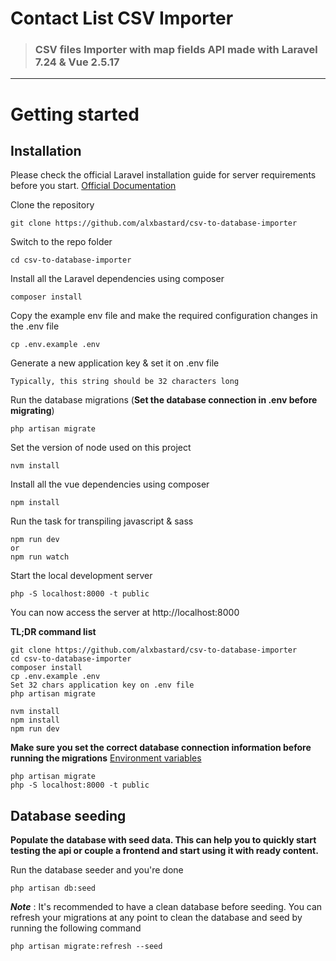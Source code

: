# Contact List CSV Importer

> ### CSV files Importer with map fields API made with Laravel 7.24 & Vue 2.5.17

----------

# Getting started

## Installation

Please check the official Laravel installation guide for server requirements before you start. [Official Documentation](https://laravel.com/docs/7.x)


Clone the repository

    git clone https://github.com/alxbastard/csv-to-database-importer

Switch to the repo folder

    cd csv-to-database-importer

Install all the Laravel dependencies using composer

    composer install

Copy the example env file and make the required configuration changes in the .env file

    cp .env.example .env

Generate a new application key & set it on .env file

    Typically, this string should be 32 characters long

Run the database migrations (**Set the database connection in .env before migrating**)

    php artisan migrate

Set the version of node used on this project

    nvm install

Install all the vue dependencies using composer

    npm install

Run the task for transpiling javascript & sass

    npm run dev
    or
    npm run watch

Start the local development server

    php -S localhost:8000 -t public

You can now access the server at http://localhost:8000

**TL;DR command list**

    git clone https://github.com/alxbastard/csv-to-database-importer
    cd csv-to-database-importer
    composer install
    cp .env.example .env
    Set 32 chars application key on .env file
    php artisan migrate

    nvm install
    npm install
    npm run dev

**Make sure you set the correct database connection information before running the migrations** [Environment variables](#environment-variables)

    php artisan migrate
    php -S localhost:8000 -t public

## Database seeding

**Populate the database with seed data. This can help you to quickly start testing the api or couple a frontend and start using it with ready content.**

Run the database seeder and you're done

    php artisan db:seed

***Note*** : It's recommended to have a clean database before seeding. You can refresh your migrations at any point to clean the database and seed by running the following command

    php artisan migrate:refresh --seed
